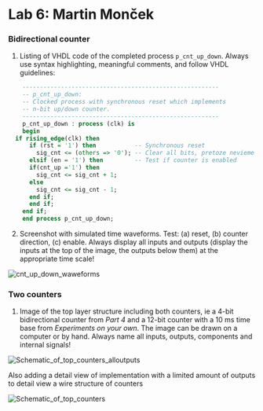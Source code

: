 # Lab 6: Martin Monček

### Bidirectional counter

1. Listing of VHDL code of the completed process `p_cnt_up_down`. Always use syntax highlighting, meaningful comments, and follow VHDL guidelines:

```vhdl
    --------------------------------------------------------
    -- p_cnt_up_down:
    -- Clocked process with synchronous reset which implements
    -- n-bit up/down counter.
    --------------------------------------------------------
    p_cnt_up_down : process (clk) is
    begin
  if rising_edge(clk) then
      if (rst = '1') then           -- Synchronous reset
        sig_cnt <= (others => '0'); -- Clear all bits, pretoze nevieme kolko ma signal count bitov a toto vyplna others
      elsif (en = '1') then         -- Test if counter is enabled
      if(cnt_up ='1') then
        sig_cnt <= sig_cnt + 1;
      else
        sig_cnt <= sig_cnt - 1;
      end if; 
      end if;
    end if;
    end process p_cnt_up_down;
```

2. Screenshot with simulated time waveforms. Test: (a) reset, (b) counter direction, (c) enable. Always display all inputs and outputs (display the inputs at the top of the image, the outputs below them) at the appropriate time scale!

 
 ![cnt_up_down_waweforms](https://user-images.githubusercontent.com/94976093/225453380-8a1ff7b8-3353-4d26-bb0a-d2ac86a61208.png)

### Two counters

1. Image of the top layer structure including both counters, ie a 4-bit bidirectional counter from *Part 4* and a 12-bit counter with a 10 ms time base from *Experiments on your own*. The image can be drawn on a computer or by hand. Always name all inputs, outputs, components and internal signals!

 ![Schematic_of_top_counters_alloutputs](https://user-images.githubusercontent.com/94976093/226716631-404f031f-8884-40a6-bb14-fbcda47d14c4.png)

Also adding a detail view of implementation with a limited amount of outputs to detail view a wire structure of counters

![Schematic_of_top_counters](https://user-images.githubusercontent.com/94976093/226717332-03309bd6-244f-4ec9-8c96-248ae8c1a5c0.png)

